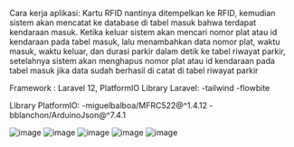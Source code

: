 Cara kerja aplikasi: Kartu RFID nantinya ditempelkan ke RFID, kemudian sistem akan mencatat ke database di tabel masuk bahwa terdapat kendaraan masuk.
Ketika keluar sistem akan mencari nomor plat atau id kendaraan pada tabel masuk, lalu menambahkan data nomor plat, waktu masuk, waktu keluar, dan
durasi parkir dalam detik ke tabel riwayat parkir, setelahnya sistem akan menghapus nomor plat atau id kendaraan pada tabel masuk jika data sudah berhasil di 
catat di tabel riwayat parkir

Framework : Laravel 12, PlatformIO
Library Laravel: 
-tailwind
-flowbite

Library PlatformIO:
-miguelbalboa/MFRC522@^1.4.12
-bblanchon/ArduinoJson@^7.4.1


![image](https://github.com/user-attachments/assets/cb24eafe-4f41-45d4-a911-f02ea6e13c38)
![image](https://github.com/user-attachments/assets/b03405f8-7e72-4618-8528-5bcfb8042b0b)
![image](https://github.com/user-attachments/assets/20f20a91-a1db-4664-a22f-df0039189dcc)
![image](https://github.com/user-attachments/assets/ece91127-db91-4f18-8639-75d6ddef5733)
![image](https://github.com/user-attachments/assets/bc2469cb-f878-4840-8764-8164f3d9fe17)

